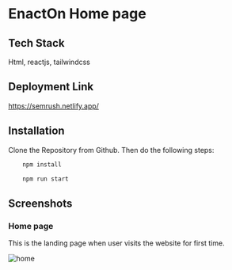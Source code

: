 # EnactOn Home page


## Tech Stack

Html, reactjs, tailwindcss


## Deployment Link

https://semrush.netlify.app/


## Installation

Clone the Repository from Github. Then do the following steps:

```bash
    npm install

    npm run start
```



## Screenshots

 ### Home page
 
 This is the landing page when user visits the website for first time.

  <img src="https://github.com/guptaneha0111/enact_project/assets/107460413/ee9d2c6f-5511-448c-ab87-57f7cd52fac8.png" alt="home" />

  
  
  

 
 


